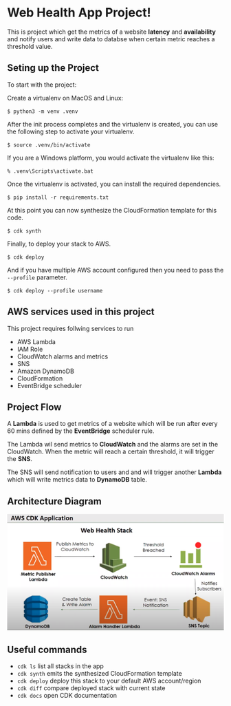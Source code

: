 
# Web Health App Project!

This is project which get the metrics of a website **latency** and **availability** and notify users and write data to databse when certain metric reaches a threshold value.

## Seting up the Project

To start with the project:

Create a virtualenv on MacOS and Linux:

```
$ python3 -m venv .venv
```

After the init process completes and the virtualenv is created, you can use the following
step to activate your virtualenv.

```
$ source .venv/bin/activate
```

If you are a Windows platform, you would activate the virtualenv like this:

```
% .venv\Scripts\activate.bat
```

Once the virtualenv is activated, you can install the required dependencies.

```
$ pip install -r requirements.txt
```

At this point you can now synthesize the CloudFormation template for this code.

```
$ cdk synth
```

Finally, to deploy your stack to AWS.

```
$ cdk deploy
```

And if you have multiple AWS account configured then you need to pass the `--profile` parameter.

```
$ cdk deploy --profile username
```

## AWS services used in this project

This project requires follwing services to run

- AWS Lambda
- IAM Role
- CloudWatch alarms and metrics
- SNS
- Amazon DynamoDB
- CloudFormation
- EventBridge scheduler

## Project Flow
A **Lambda** is used to get metrics of a website which will be run after every 60 mins defined by the **EventBridge** scheduler rule.

The Lambda wil send metrics to **CloudWatch** and the alarms are set in the CloudWatch. When the metric will reach a certain threshold, it will trigger the **SNS**.

The SNS will send notification to users and and will trigger another **Lambda** which will write metrics data to **DynamoDB** table.

## Architecture Diagram
![Web Health App Architecture Diagram](public/imgs/WebHealthAppArchitectureDiagram.png)

## Useful commands

 * `cdk ls`          list all stacks in the app
 * `cdk synth`       emits the synthesized CloudFormation template
 * `cdk deploy`      deploy this stack to your default AWS account/region
 * `cdk diff`        compare deployed stack with current state
 * `cdk docs`        open CDK documentation
